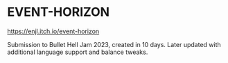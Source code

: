# EVENT-HORIZON

https://enjl.itch.io/event-horizon

Submission to Bullet Hell Jam 2023, created in 10 days.
Later updated with additional language support and balance tweaks.
